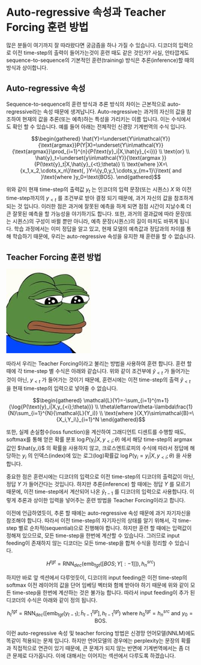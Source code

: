 # Auto-regressive 속성과 Teacher Forcing 훈련 방법

많은 분들이 여기까지 잘 따라왔다면 궁금즘을 하나 가질 수 있습니다. 디코더의 입력으로 이전 time-step의 출력이 들어가는것이 훈련 때도 같은 것인가? 사실, 안타깝게도 sequence-to-sequence의 기본적인 훈련(training) 방식은 추론(inference)할 때의 방식과 상이합니다.

## Auto-regressive 속성

Sequence-to-sequence의 훈련 방식과 추론 방식의 차이는 근본적으로 auto-regressive라는 속성 때문에 생겨납니다. Auto-regressive는 과거의 자신의 값을 참조하여 현재의 값을 추론(또는 예측)하는 특성을 가리키는 이름 입니다. 이는 수식에서도 확인 할 수 있습니다. 예를 들어 아래는 전체적인 신경망 기계번역의 수식 입니다.

$$\begin{gathered}
\hat{Y}=\underset{Y\in\mathcal{Y}}{\text{argmax}}P(Y|X)=\underset{Y\in\mathcal{Y}}{\text{argmax}}\prod_{i=1}^{n}{P(\text{y}_i|X,\hat{y}_{<i})} \\
\text{or} \\
\hat{y}_t=\underset{y\in\mathcal{Y}}{\text{argmax }}{P(\text{y}_t|X,\hat{y}_{<t};\theta)} \\
\text{where }X=\{x_1,x_2,\cdots,x_n\}\text{, }Y=\{y_0,y_1,\cdots,y_{m+1}\}\text{ and }\text{where }y_0=\text{BOS}.
\end{gathered}$$

위와 같이 현재 time-step의 출력값 $y_t$ 는 인코더의 입력 문장(또는 시퀀스) $X$ 와 이전 time-step까지의 $y_{<t}$ 를 조건부로 받아 결정 되기 때문에, 과거 자신의 값을 참조하게 되는 것 입니다. 이러한 점은 과거에 잘못된 예측을 하게 되면 점점 시간이 지날수록 더 큰 잘못된 예측을 할 가능성을 야기하기도 합니다. 또한, 과거의 결과값에 따라 문장(또는 시퀀스)의 구성이 바뀔 뿐만 아니라, 예측 문장(시퀀스)의 길이 마저도 바뀌게 됩니다. 학습 과정에서는 이미 정답을 알고 있고, 현재 모델의 예측값과 정답과의 차이를 통해 학습하기 때문에, 우리는 auto-regressive 속성을 유지한 채 훈련을 할 수 없습니다.

## Teacher Forcing 훈련 방법

![훈련방식과 추론방식](../assets/image_needed.jpeg)

따라서 우리는 Teacher Forcing이라고 불리는 방법을 사용하여 훈련 합니다. 훈련 할 때에 각 time-step 별 수식은 아래와 같습니다. 위와 같이 조건부에 $\hat{y}_{<t}$ 가 들어가는 것이 아닌, $y_{<t}$ 가 들어가는 것이기 때문에, 훈련시에는 이전 time-step의 출력 $\hat{y}_{<t}$ 을 현재 time-step의 입력으로 넣어줄 수 없습니다.

$$\begin{gathered}
\mathcal{L}(Y)=-\sum_{i=1}^{m+1}{\log{P(\text{y}_i|X,y_{<i};\theta)}} \\
\theta\leftarrow\theta-\lambda\frac{1}{N}\sum_{i=1}^{N}{\mathcal{L}(Y_i)} \\
\text{where }(X,Y)\sim\mathcal{B}=\{X_i,Y_i\}_{i=1}^N
\end{gathered}$$

또한, 실제 손실함수(loss function)을 계산하여 그래디언트 디센트를 수행할 때도, softmax를 통해 얻은 확률 분포 $\log{P(\text{y}_i|X,y_{<i};\theta)}$ 에서 해당 time-step의 $\text{argmax}$ 값인 $\hat{y_i}$ 의 확률을 사용하지 않고, 크로스엔트로피의 수식에 따라서 정답에 해당하는 $y_i$ 의 인덱스(index)에 있는 로그(log)확률값 $\log{P(\text{y}_i=y_i|X,y_{<i};\theta)}$ 을 사용 합니다.

중요한 점은 훈련시에는 디코더의 입력으로 이전 time-step의 디코더의 출력값이 아닌, 정답 $Y$ 가 들어간다는 것입니다. 하지만 추론(inference) 할 때에는 정답 $Y$ 를 모르기 때문에, 이전 time-step에서 계산되어 나온 $\hat{y}_{t-1}$ 를 디코더의 입력으로 사용합니다. 이렇게 추론과 상이한 입력을 넣어주는 훈련 방법을 Teacher Forcing이라고 합니다.

이전에 언급하였듯이, 추론 할 때에는 auto-regressive 속성 때문에 과거 자기자신을 참조해야 합니다. 따라서 이전 time-step의 자기자신의 상태를 알기 위해서, 각 time-step 별로 순차적(sequential)으로 진행해야 합니다. 하지만 훈련 할 때에는 입력값이 정해져 있으므로, 모든 time-step을 한번에 계산할 수 있습니다. 그러므로 input feeding이 존재하지 않는 디코더는 모든 time-step을 합쳐 수식을 정리할 수 있습니다.

$$H^{tgt}=\text{RNN}_{dec}(\text{emb}_{tgt}([BOS;Y[:-1]]),h_{n}^{src})$$

하지만 바로 앞 섹션에서 다루엇듯이, 디코더의 input feeding은 이전 time-step의 softmax 이전 레이어의 값을 단어 임베딩 벡터와 함께 받아야 하기 때문에 위와 같이 모든 time-step을 한번에 계산하는 것은 불가능 합니다. 따라서 input feeding이 추가 된 디코더의 수식은 아래와 같이 정의 됩니다.

$$h_{t}^{tgt}=\text{RNN}_{dec}([\text{emb}_{tgt}(y_{t-1});\tilde{h}_{t-1}^{tgt}], h_{t-1}^{tgt})\text{ where }h_{0}^{tgt}=h_{n}^{src}\text{ and }y_{0}=\text{BOS}.$$

이런 auto-regressive 속성 및 teacher forcing 방법은 신경망 언어모델(NNLM)에도 똑같이 적용되는 문제 입니다. 하지만 언어모델의 경우에는 perplexity는 문장의 확률과 직접적으로 연관이 있기 때문에, 큰 문제가 되지 않는 반면에 기계번역에서는 좀 더 큰 문제로 다가옵니다. 이에 대해서는 이어지는 섹션에서 다루도록 하겠습니다.
